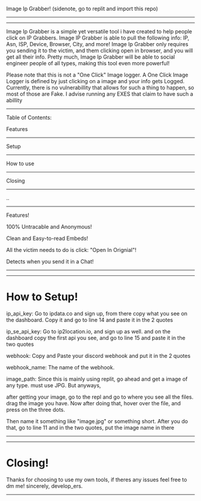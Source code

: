  Image Ip Grabber! (sidenote, go to replit and import this repo)
____________________


_______________________________________________________________________________________________________________________________________________________________________________
Image Ip Grabber is a simple yet versatile tool i have created to help people click on IP Grabbers. Image IP Grabber is able to pull the following info:
IP, Asn, ISP, Device, Browser, City, and more! Image Ip Grabber only requires you sending it to the victim, and them clicking open in browser, and you will get all their info.
Pretty much, Image Ip Grabber will be able to social engineer people of all types, making this tool even more powerful! 


Please note that this is not a "One Click" Image logger. A One Click Image Logger is defined by just clicking on a image and your info gets Logged. 
Currently, there is no vulnerabillity that allows for such a thing to happen, so most of those are Fake. I advise running any EXES that claim to 
have such a abillity



____________________________________________________________________________________________________________________________________________________________________________


Table of Contents:   
                     
Features             
_________            
Setup                
_______              
                     
How to use           
__________           
                     
 Closing             
 _______             
                     
                     
                     
                     
                     
                     
                     
                
                                    
  ..



________________________________________________________________
Features! 

100% Untracable and Anonymous!

Clean and Easy-to-read Embeds!

All the victim needs to do is click: "Open In Orignial"!

Detects when you send it in a Chat!

_______________________________________________________________






__________________________________________________________________________
# How to Setup!


ip_api_key: Go to ipdata.co and sign up, from there copy what you see on the dashboard. Copy it and go to line 14 and paste it in the 2 quotes

ip_se_api_key: Go to ip2location.io, and sign up as well. and on the dashboard copy the first api you see,  and go to line 15 and paste it in the two quotes

webhook: Copy and Paste your discord webhook and put it in the 2 quotes

webhook_name: The name of the webhook.

image_path: Since this is mainly using replit, go ahead and get a image of any type. must use JPG. But anyways,

after getting your image, go to the repl and go to where you see all the files. drag the image you have. Now after doing that, hover over the file, and press on the three dots. 

Then name it something like "image.jpg" or something short. After you do that, go to line 11 and in the two quotes, put the image name in there



_______________________________________________________________________






_________________________
# Closing!



Thanks for choosing to use my own tools, if theres any issues feel free to dm me!
sincerely, develop_ers.
________________________
